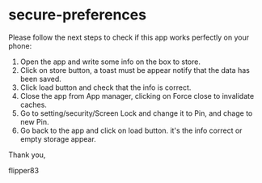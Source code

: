 secure-preferences
==================

Please follow the next steps to check if this app works perfectly on your phone:

1) Open the app and write some info on the box to store.
2) Click on store button, a toast must be appear notify that the data has been saved.
3) Click load button and check that the info is correct.
3) Close the app from App manager, clicking on Force close to invalidate caches.
4) Go to setting/security/Screen Lock and change it to Pin, and chage to new Pin.
5) Go back to the app and click on load button. it's the info correct or empty storage appear.

Thank you,

flipper83
